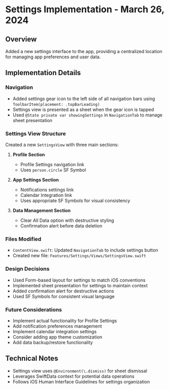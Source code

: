 # Settings Implementation - March 26, 2024

## Overview
Added a new settings interface to the app, providing a centralized location for managing app preferences and user data.

## Implementation Details

### Navigation
- Added settings gear icon to the left side of all navigation bars using `ToolbarItem(placement: .topBarLeading)`
- Settings view is presented as a sheet when the gear icon is tapped
- Used `@State private var showingSettings` in `NavigationTab` to manage sheet presentation

### Settings View Structure
Created a new `SettingsView` with three main sections:

1. **Profile Section**
   - Profile Settings navigation link
   - Uses `person.circle` SF Symbol

2. **App Settings Section**
   - Notifications settings link
   - Calendar Integration link
   - Uses appropriate SF Symbols for visual consistency

3. **Data Management Section**
   - Clear All Data option with destructive styling
   - Confirmation alert before data deletion

### Files Modified
- `ContentView.swift`: Updated `NavigationTab` to include settings button
- Created new file: `Features/Settings/Views/SettingsView.swift`

### Design Decisions
- Used Form-based layout for settings to match iOS conventions
- Implemented sheet presentation for settings to maintain context
- Added confirmation alert for destructive actions
- Used SF Symbols for consistent visual language

### Future Considerations
- Implement actual functionality for Profile Settings
- Add notification preferences management
- Implement calendar integration settings
- Consider adding app theme customization
- Add data backup/restore functionality

## Technical Notes
- Settings view uses `@Environment(\.dismiss)` for sheet dismissal
- Leverages SwiftData context for potential data operations
- Follows iOS Human Interface Guidelines for settings organization 